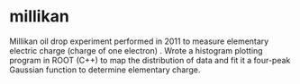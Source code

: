 # millikan
Millikan oil drop experiment performed in 2011 to measure elementary electric charge (charge of one electron) . Wrote a histogram plotting program in ROOT (C++) to map the distribution of data and fit it a four-peak Gaussian function to determine elementary charge. 
